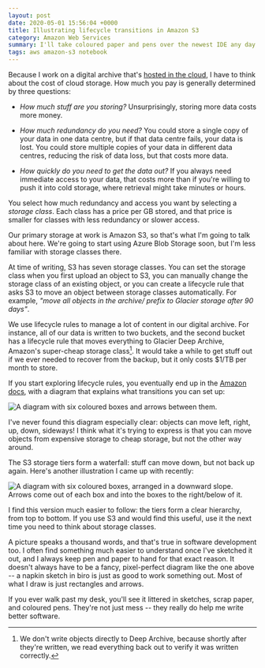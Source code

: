 ```yaml
---
layout: post
date: 2020-05-01 15:56:04 +0000
title: Illustrating lifecycle transitions in Amazon S3
category: Amazon Web Services
summary: I'll take coloured paper and pens over the newest IDE any day of the week.
tags: aws amazon-s3 notebook
---
```


Because I work on a digital archive that's [hosted in the cloud][stacks], I have to think about the cost of cloud storage.
How much you pay is generally determined by three questions:

-   *How much stuff are you storing?*
    Unsurprisingly, storing more data costs more money.

-   *How much redundancy do you need?*
    You could store a single copy of your data in one data centre, but if that data centre fails, your data is lost.
    You could store multiple copies of your data in different data centres, reducing the risk of data loss, but that costs more data.

-   *How quickly do you need to get the data out?*
    If you always need immediate access to your data, that costs more than if you're willing to push it into cold storage, where retrieval might take minutes or hours.

[stacks]: https://stacks.wellcomecollection.org/building-wellcome-collections-new-archival-storage-service-3f68ff21927e

You select how much redundancy and access you want by selecting a *storage class*.
Each class has a price per GB stored, and that price is smaller for classes with less redundancy or slower access.

Our primary storage at work is Amazon S3, so that's what I'm going to talk about here.
We're going to start using Azure Blob Storage soon, but I'm less familiar with storage classes there.

At time of writing, S3 has seven storage classes.
You can set the storage class when you first upload an object to S3, you can manually change the storage class of an existing object, or you can create a lifecycle rule that asks S3 to move an object between storage classes automatically.
For example, *"move all objects in the archive/ prefix to Glacier storage after 90 days"*.

We use lifecycle rules to manage a lot of content in our digital archive.
For instance, all of our data is written to two buckets, and the second bucket has a lifecycle rule that moves everything to Glacier Deep Archive, Amazon's super-cheap storage class[^1].
It would take a while to get stuff out if we ever needed to recover from the backup, but it only costs $1/TB per month to store.

  [^1]: We don't write objects directly to Deep Archive, because shortly after they're written, we read everything back out to verify it was written correctly.

If you start exploring lifecycle rules, you eventually end up in the [Amazon docs](https://docs.aws.amazon.com/AmazonS3/latest/dev/lifecycle-transition-general-considerations.html), with a diagram that explains what transitions you can set up:

<img src="/images/2020/s3_waterfall.png" alt="A diagram with six coloured boxes and arrows between them.">

I've never found this diagram especially clear: objects can move left, right, up, down, sideways!
I think what it's trying to express is that you can move objects from expensive storage to cheap storage, but not the other way around.

The S3 storage tiers form a waterfall: stuff can move down, but not back up again.
Here's another illustration I came up with recently:

<img src="/images/2020/s3_transitions.png" alt="A diagram with six coloured boxes, arranged in a downward slope. Arrows come out of each box and into the boxes to the right/below of it.">

I find this version much easier to follow: the tiers form a clear hierarchy, from top to bottom.
If you use S3 and would find this useful, use it the next time you need to think about storage classes.

A picture speaks a thousand words, and that's true in software development too.
I often find something much easier to understand once I've sketched it out, and I always keep pen and paper to hand for that exact reason.
It doesn't always have to be a fancy, pixel-perfect diagram like the one above -- a napkin sketch in biro is just as good to work something out.
Most of what I draw is just rectangles and arrows.

If you ever walk past my desk, you'll see it littered in sketches, scrap paper, and coloured pens.
They're not just mess -- they really do help me write better software.
